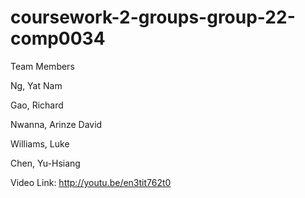 # coursework-2-groups-group-22-comp0034 

Team Members

Ng, Yat Nam

Gao, Richard

Nwanna, Arinze David

Williams, Luke

Chen, Yu-Hsiang

Video Link:
http://youtu.be/en3tit762t0
